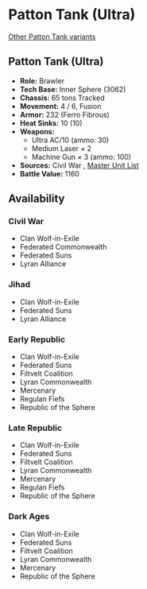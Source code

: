# Patton Tank (Ultra) 

[Other Patton Tank variants](../patton_tank.md) 

## Patton Tank (Ultra) 

- **Role:** Brawler 
- **Tech Base:** Inner Sphere (3062) 
- **Chassis:** 65 tons Tracked 
- **Movement:** 4 / 6, Fusion 
- **Armor:** 232 (Ferro Fibrous) 
- **Heat Sinks:** 10 (10) 
- **Weapons:** 
  - Ultra AC/10 (ammo: 30) 
  - Medium Laser × 2 
  - Machine Gun × 3 (ammo: 100) 
- **Sources:** Civil War , [Master Unit List](http://masterunitlist.info/Unit/Details/2451/patton-tank-ultra) 
- **Battle Value:** 1160 

## Availability 

### Civil War 

- Clan Wolf-in-Exile 
- Federated Commonwealth 
- Federated Suns 
- Lyran Alliance 

### Jihad 

- Clan Wolf-in-Exile 
- Federated Suns 
- Lyran Alliance 

### Early Republic 

- Clan Wolf-in-Exile 
- Federated Suns 
- Filtvelt Coalition 
- Lyran Commonwealth 
- Mercenary 
- Regulan Fiefs 
- Republic of the Sphere 

### Late Republic 

- Clan Wolf-in-Exile 
- Federated Suns 
- Filtvelt Coalition 
- Lyran Commonwealth 
- Mercenary 
- Regulan Fiefs 
- Republic of the Sphere 

### Dark Ages 

- Clan Wolf-in-Exile 
- Federated Suns 
- Filtvelt Coalition 
- Lyran Commonwealth 
- Mercenary 
- Republic of the Sphere 

